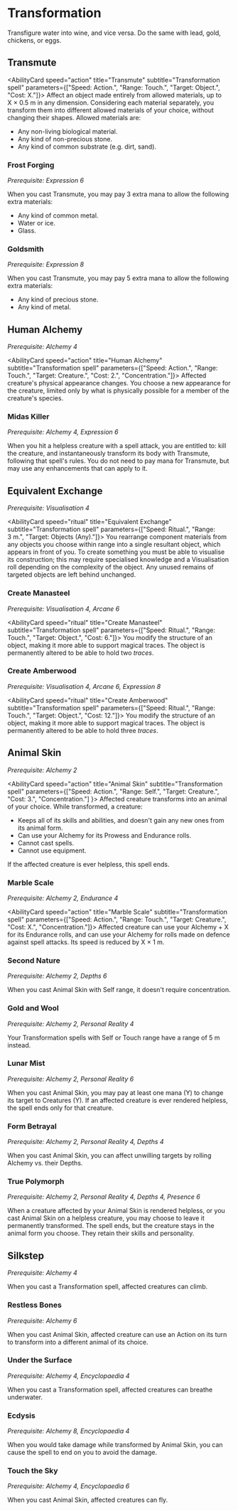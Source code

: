 # Transformation

Transfigure water into wine, and vice versa. Do the same with lead, gold, chickens, or eggs.

## Transmute

<AbilityCard
speed="action"
title="Transmute"
subtitle="Transformation spell"
parameters={["Speed: Action.", "Range: Touch.", "Target: Object.", "Cost: X."]}>
Affect an object made entirely from allowed materials, up to X × 0.5 m in any dimension. Considering each material separately, you transform them into different allowed materials of your choice, without changing their shapes.
Allowed materials are:

- Any non-living biological material.
- Any kind of non-precious stone.
- Any kind of common substrate (e.g. dirt, sand).

</AbilityCard>

### Frost Forging

_Prerequisite: Expression 6_

<AbilityCard
speed="enhancement"
title="Frost Forging"
subtitle="Spell enhancement">
When you cast Transmute, you may pay 3 extra mana to allow the following extra materials:

- Any kind of common metal.
- Water or ice.
- Glass.

</AbilityCard>

### Goldsmith

_Prerequisite: Expression 8_

<AbilityCard
speed="enhancement"
title="Goldsmith"
subtitle="Spell enhancement">
When you cast Transmute, you may pay 5 extra mana to allow the following extra materials:

- Any kind of precious stone.
- Any kind of metal.

</AbilityCard>

## Human Alchemy

_Prerequisite: Alchemy 4_

<AbilityCard
speed="action"
title="Human Alchemy"
subtitle="Transformation spell"
parameters={["Speed: Action.", "Range: Touch.", "Target: Creature.", "Cost: 2.", "Concentration."]}>
Affected creature's physical appearance changes. You choose a new appearance for the creature, limited only by what is physically possible for a member of the creature's species.
</AbilityCard>

### Midas Killer

_Prerequisite: Alchemy 4, Expression 6_

<AbilityCard
speed="enhancement"
title="Midas Killer"
subtitle="Spell enhancement">
When you hit a helpless creature with a spell attack, you are entitled to: kill the creature, and instantaneously transform its body with Transmute, following that spell's rules. You do not need to pay mana for Transmute, but may use any enhancements that can apply to it.
</AbilityCard>

## Equivalent Exchange

_Prerequisite: Visualisation 4_

<AbilityCard
speed="ritual"
title="Equivalent Exchange"
subtitle="Transformation spell"
parameters={["Speed: Ritual.", "Range: 3 m.", "Target: Objects (Any)."]}>
You rearrange component materials from any objects you choose within range into a single resultant object, which appears in front of you. To create something you must be able to visualise its construction; this may require specialised knowledge and a Visualisation roll depending on the complexity of the object.
Any unused remains of targeted objects are left behind unchanged.
</AbilityCard>

### Create Manasteel

_Prerequisite: Visualisation 4, Arcane 6_

<AbilityCard
speed="ritual"
title="Create Manasteel"
subtitle="Transformation spell"
parameters={["Speed: Ritual.", "Range: Touch.", "Target: Object.", "Cost: 6."]}>
You modify the structure of an object, making it more able to support magical traces. The object is permanently altered to be able to hold two _traces_.
</AbilityCard>

### Create Amberwood

_Prerequisite: Visualisation 4, Arcane 6, Expression 8_

<AbilityCard
speed="ritual"
title="Create Amberwood"
subtitle="Transformation spell"
parameters={["Speed: Ritual.", "Range: Touch.", "Target: Object.", "Cost: 12."]}>
You modify the structure of an object, making it more able to support magical traces. The object is permanently altered to be able to hold three _traces_.
</AbilityCard>

## Animal Skin

_Prerequisite: Alchemy 2_

<AbilityCard
speed="action"
title="Animal Skin"
subtitle="Transformation spell"
parameters={["Speed: Action.", "Range: Self.", "Target: Creature.", "Cost: 3.", "Concentration."] }>
Affected creature transforms into an animal of your choice. While transformed, a creature:

- Keeps all of its skills and abilities, and doesn't gain any new ones from its animal form.
- Can use your Alchemy for its Prowess and Endurance rolls.
- Cannot cast spells.
- Cannot use equipment.

If the affected creature is ever helpless, this spell ends.
</AbilityCard>

### Marble Scale

_Prerequisite: Alchemy 2, Endurance 4_

<AbilityCard
speed="action"
title="Marble Scale"
subtitle="Transformation spell"
parameters={["Speed: Action.", "Range: Touch.", "Target: Creature.", "Cost: X.", "Concentration."]}>
Affected creature can use your Alchemy + X for its Endurance rolls, and can use your Alchemy for rolls made on defence against spell attacks. Its speed is reduced by X × 1 m.
</AbilityCard>

### Second Nature

_Prerequisite: Alchemy 2, Depths 6_

<AbilityCard
speed="enhancement"
title="Second Nature"
subtitle="Spell enhancement">
When you cast Animal Skin with Self range, it doesn't require concentration.
</AbilityCard>

### Gold and Wool

_Prerequisite: Alchemy 2, Personal Reality 4_

<AbilityCard
speed="enhancement"
title="Gold and Wool"
subtitle="Spell enhancement">
Your Transformation spells with Self or Touch range have a range of 5 m instead.
</AbilityCard>

### Lunar Mist

_Prerequisite: Alchemy 2, Personal Reality 6_

<AbilityCard
speed="enhancement"
title="Lunar Mist"
subtitle="Spell enhancement">
When you cast Animal Skin, you may pay at least one mana (Y) to change its target to Creatures (Y). If an affected creature is ever rendered helpless, the spell ends only for that creature.
</AbilityCard>

### Form Betrayal

_Prerequisite: Alchemy 2, Personal Reality 4, Depths 4_

<AbilityCard
speed="enhancement"
title="Form Betrayal"
subtitle="Spell enhancement">
When you cast Animal Skin, you can affect unwilling targets by rolling Alchemy vs. their Depths.
</AbilityCard>

### True Polymorph

_Prerequisite: Alchemy 2, Personal Reality 4, Depths 4, Presence 6_

<AbilityCard
speed="enhancement"
title="True Polymorph"
subtitle="Spell enhancement">
When a creature affected by your Animal Skin is rendered helpless, or you cast Animal Skin on a helpless creature, you may choose to leave it permanently transformed. The spell ends, but the creature stays in the animal form you choose. They retain their skills and personality.
</AbilityCard>

## Silkstep

_Prerequisite: Alchemy 4_

<AbilityCard
speed="enhancement"
title="Silkstep"
subtitle="Spell enhancement">
When you cast a Transformation spell, affected creatures can climb.
</AbilityCard>

### Restless Bones

_Prerequisite: Alchemy 6_

<AbilityCard
speed="enhancement"
title="Restless Bones"
subtitle="Spell enhancement">
When you cast Animal Skin, affected creature can use an Action on its turn to transform into a different animal of its choice.
</AbilityCard>

### Under the Surface

_Prerequisite: Alchemy 4, Encyclopaedia 4_

<AbilityCard
speed="enhancement"
title="Under the Surface"
subtitle="Spell enhancement">
When you cast a Transformation spell, affected creatures can breathe underwater.
</AbilityCard>

### Ecdysis

_Prerequisite: Alchemy 8, Encyclopaedia 4_

<AbilityCard
speed="enhancement"
title="Ecdysis"
subtitle="Spell enhancement">
When you would take damage while transformed by Animal Skin, you can cause the spell to end on you to avoid the damage.
</AbilityCard>

### Touch the Sky

_Prerequisite: Alchemy 4, Encyclopaedia 6_

<AbilityCard
speed="enhancement"
title="Touch the Sky"
subtitle="Spell enhancement">
When you cast Animal Skin, affected creatures can fly.
</AbilityCard>
